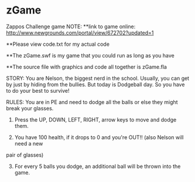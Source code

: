 # zGame
Zappos Challenge game
NOTE:
**link to game online: http://www.newgrounds.com/portal/view/672702?updated=1

**Please view code.txt for my actual code

**The zGame.swf is my game that you could run as long as you have 

**The source file with graphics and code all together is zGame.fla



STORY: You are Nelson, the biggest nerd in the school. Usually, you can get by
just by hiding from the bullies. But today is Dodgeball day. So you have to 
do your best to survive!


RULES:
You are in PE and need to dodge all the balls or else they might break your glasses.

1. Press the UP, DOWN, LEFT, RIGHT, arrow keys to move and dodge them.

2. You have 100 health, if it drops to 0 and you're OUT!! (also Nelson will need a new 

pair of glasses)

3. For every 5 balls you dodge, an additional ball will be thrown into the game.
